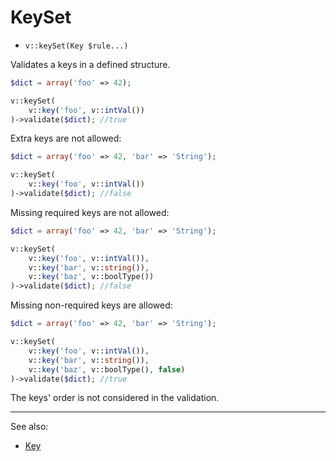 # KeySet

- `v::keySet(Key $rule...)`

Validates a keys in a defined structure.

```php
$dict = array('foo' => 42);

v::keySet(
    v::key('foo', v::intVal())
)->validate($dict); //true
```

Extra keys are not allowed:
```php
$dict = array('foo' => 42, 'bar' => 'String');

v::keySet(
    v::key('foo', v::intVal())
)->validate($dict); //false
```

Missing required keys are not allowed:
```php
$dict = array('foo' => 42, 'bar' => 'String');

v::keySet(
    v::key('foo', v::intVal()),
    v::key('bar', v::string()),
    v::key('baz', v::boolType())
)->validate($dict); //false
```

Missing non-required keys are allowed:
```php
$dict = array('foo' => 42, 'bar' => 'String');

v::keySet(
    v::key('foo', v::intVal()),
    v::key('bar', v::string()),
    v::key('baz', v::boolType(), false)
)->validate($dict); //true
```

The keys' order is not considered in the validation.

***
See also:

  * [Key](Key.md)
